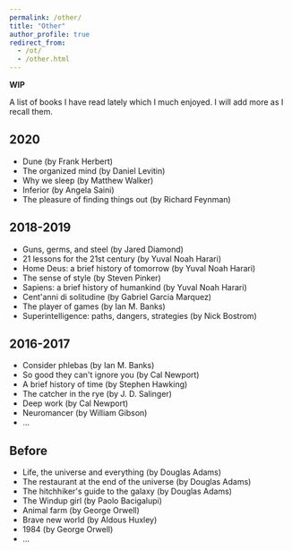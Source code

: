 ```yaml
---
permalink: /other/
title: "Other"
author_profile: true
redirect_from: 
  - /ot/
  - /other.html
---
```



**WIP**

A list of books I have read lately which I much enjoyed. I will add more as I recall them.

## 2020
- Dune (by Frank Herbert)
- The organized mind (by Daniel Levitin)
- Why we sleep (by Matthew Walker)
- Inferior (by Angela Saini)
- The pleasure of finding things out (by Richard Feynman)

## 2018-2019
- Guns, germs, and steel (by Jared Diamond)
- 21 lessons for the 21st century (by Yuval Noah Harari) 
- Home Deus: a brief history of tomorrow (by Yuval Noah Harari)
- The sense of style (by Steven Pinker)
- Sapiens: a brief history of humankind (by Yuval Noah Harari)
- Cent'anni di solitudine (by Gabriel Garcia Marquez)
- The player of games (by Ian M. Banks)
- Superintelligence: paths, dangers, strategies (by Nick Bostrom)

## 2016-2017
- Consider phlebas (by Ian M. Banks)
- So good they can't ignore you (by Cal Newport)
- A brief history of time (by Stephen Hawking)
- The catcher in the rye (by J. D. Salinger)
- Deep work (by Cal Newport)
- Neuromancer (by William Gibson)
- ...

## Before
- Life, the universe and everything (by Douglas Adams)
- The restaurant at the end of the universe (by Douglas Adams)
- The hitchhiker's guide to the galaxy (by Douglas Adams)
- The Windup girl (by Paolo Bacigalupi)
- Animal farm (by George Orwell)
- Brave new world (by Aldous Huxley)
- 1984 (by George Orwell)
- ...


